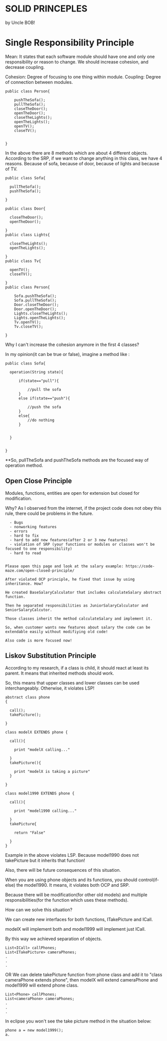 # SOLID PRINCEPLES

by Uncle BOB!


# Single Responsibility Principle
  Mean: It states that each software module should have one and only one responsibility or reason to change. We should increase cohesion, and decrease coupling.
  
  Cohesion: Degree of focusing to one thing within module.
  Coupling: Degree of connection between modules.
```
public class Person{

    pushTheSofa();
    pullTheSofa();
    closeTheDoor();
    openTheDoor();
    closeTheLights();
    openTheLights();
    openTV();
    closeTV();
    

}
```
In the above there are 8 methods which are about 4 different objects. According to the SRP, if we want to change anything in this class, we have 4 reasons. Because of sofa, because of door, because of lights and because of TV.
```
public class Sofa{

  pullTheSofa(); 
  pushTheSofa();
  
}

public class Door{

  closeTheDoor();
  openTheDoor();
  
}
public class Lights{

  closeTheLights();
  openTheLights();
  
}
public class Tv{

  openTV();
  closeTV();
  
}
public class Person{
  
    Sofa.pushTheSofa();
    Sofa.pullTheSofa();
    Door.closeTheDoor();
    Door.openTheDoor();
    Lights.closeTheLights();
    Lights.openTheLights();
    Tv.openTV();
    Tv.closeTV();
  
}
```

Why I can't increase the cohesion anymore in the first 4 classes?
  
  In my opinion(it can be true or false), imagine a method like :
  
  ```
  public class Sofa{
  
    operation(String state){
    
        if(state=="pull"){
        
            //pull the sofa
        }
        else if(state=="push"){
        
            //push the sofa
        }
        else{
            //do nothing
        }
    
    
    }
  
  
  }
  ```
  **So, pullTheSofa and pushTheSofa methods are the focused way of operation method.
  
  ## Open Close Principle
  
  Modules, functions, entities are open for extension but closed for modification.
  
  Why?
  As I observed from the internet, if the project code does not obey this rule, there could be problems in the future.
  ```
    - Bugs
    - nonworking features
    - errors
    - hard to fix
    - hard to add new features(after 2 or 3 new features)
    - violation of SRP (your functions or modules or classes won't be focused to one responsibility)
    - hard to read
    
 
  Please open this page and look at the salary example: https://code-maze.com/open-closed-principle/
  
  After violated OCP principle, he fixed that issue by using inheritance. How?
  
  He created BaseSalaryCalculator that includes calculateSalary abstract function.
  
  Then he separated responsibilities as JuniorSalaryCalculator and SeniorSalaryCalcutor.
  
  Those classes inherit the method calculateSalary and implement it.
  
  So, when customer wants new features about salary the code can be extendable easily without modifiying old code!
  
  Also code is more focused now!
  
  ```
  
  ## Liskov Substitution Principle
  
  According to my research, if a class is child, it should react at least its parent. It means that inherited methods should work.
  
  So, this means that upper classes and lower classes can be used interchangeably. Otherwise, it violates LSP!
  
  ```
  abstract class phone
  {
  
    call();
    takePicture();
  
  }
  
  class modelX EXTENDS phone {
  
    call(){
      
      print "modelX calling..."
    
    }
    takePicture(){
    
      print "modelX is taking a picture"
    }
  
  }
  
  class model1990 EXTENDS phone {
  
    call(){
    
      print "model1990 calling..."
      
    }
    takePicture{
    
      return "False"
    
    }
  }
  
  ```
  Example in the above violates LSP. Because model1990 does not takePicture but it inherits that function!
  
  Also, there will be future consequences of this situation.
  
  When you are using phone objects and its functions, you should control(if-else) the model1990. It means, it violates both OCP and SRP.
  
  Because there will be modification(for other old models) and multiple responsibilities(for the function which uses these methods).
  
  How can we solve this situation?
  
  We can create new interfaces for both functions, ITakePicture and ICall.
  
  modelX will implement both and model1999 will implement just ICall.
  
  By this way we achieved separation of objects.
  
  ```
  List<ICall> callPhones;
  List<ITakePicture> cameraPhones;
  .
  .
  .
  ```
  
  OR
  We can delete takePicture function from phone class and add it to "class cameraPhone extends phone", then modelX will extend             cameraPhone and model1999 will extend phone class.
  
  ```
  List<Phone> callPhones;
  List<cameraPhone> cameraPhones;
  .
  .
  .
  ```
  In eclipse you won't see the take picture method in the situation below: 
  ```
  phone a = new model1999();
  a.
  ```
  
  
  

